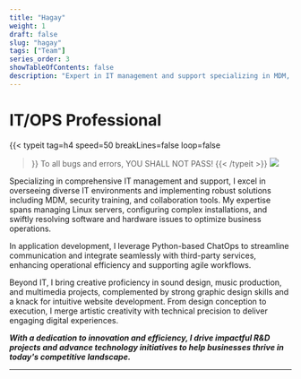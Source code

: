 ```yaml
---
title: "Hagay"
weight: 1
draft: false
slug: "hagay"
tags: ["Team"]
series_order: 3
showTableOfContents: false
description: "Expert in IT management and support specializing in MDM, security training, and collaboration tools. Proficient in managing Linux servers, resolving software/hardware issues, and implementing robust solutions. Skilled in Python-based ChatOps for enhanced communication and integration with third-party services. Creative in sound design, music production, multimedia projects, graphic design, and website development. Committed to driving innovation and efficiency in R&D projects to help businesses succeed."
---
```


# IT/OPS Professional

{{< typeit 
  tag=h4
  speed=50
  breakLines=false
  loop=false
>}}
To all bugs and errors, YOU SHALL NOT PASS!
{{< /typeit >}}
![](https://avatars.githubusercontent.com/u/155297884?v=4)

Specializing in comprehensive IT management and support, I excel in overseeing diverse IT environments and implementing robust solutions including MDM, security training, and collaboration tools. My expertise spans managing Linux servers, configuring complex installations, and swiftly resolving software and hardware issues to optimize business operations.

In application development, I leverage Python-based ChatOps to streamline communication and integrate seamlessly with third-party services, enhancing operational efficiency and supporting agile workflows.

Beyond IT, I bring creative proficiency in sound design, music production, and multimedia projects, complemented by strong graphic design skills and a knack for intuitive website development. From design conception to execution, I merge artistic creativity with technical precision to deliver engaging digital experiences.

***With a dedication to innovation and efficiency, I drive impactful R&D projects and advance technology initiatives to help businesses thrive in today's competitive landscape.***


---